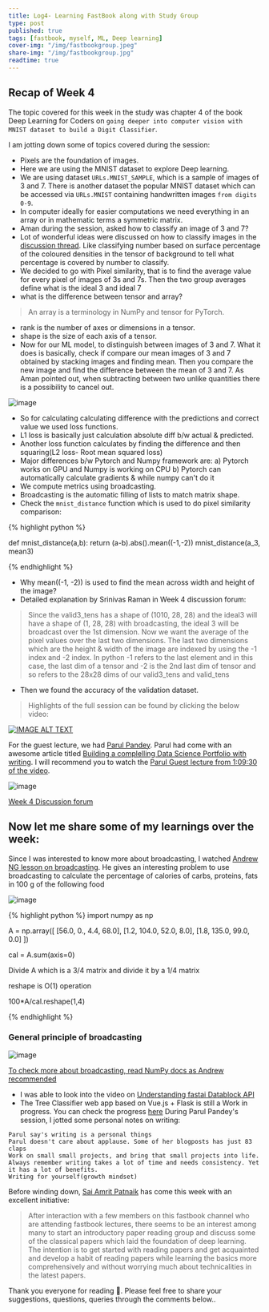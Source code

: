 ```yaml
---
title: Log4- Learning FastBook along with Study Group
type: post
published: true
tags: [fastbook, myself, ML, Deep learning]
cover-img: "/img/fastbookgroup.jpeg"
share-img: "/img/fastbookgroup.jpg"
readtime: true
---
```


## Recap of Week 4

The topic covered for this week in the study was chapter 4 of the book Deep Learning for Coders on `going deeper into computer vision with
MNIST dataset to build a Digit Classifier`.

I am jotting down some of topics covered during the session:

- Pixels are the foundation of images.
- Here we are using the MNIST dataset to explore Deep learning.
- We are using dataset `URLs.MNIST_SAMPLE`, which is a sample of images of 3 and 7. There is another dataset
the popular MNIST dataset which can be accessed via `URLs.MNIST` containing handwritten images `from digits 0-9`.
- In computer ideally for easier computations we need everything in an array or in mathematic terms a symmetric matrix.
- Aman during the session, asked how to classify an image of 3 and 7?
- Lot of wonderful ideas were discussed on how to classify images in the [discussion thread](https://wandb.me/fastbook-4).
Like classifying number based on surface percentage of the coloured densities in the tensor of background to tell what percentage is
covered by number to classify.
-  We decided to go with Pixel similarity, that is to find the average value for every pixel of images of 3s and 7s. Then the two group averages define what is the ideal 3 and ideal 7
- what is the difference between tensor and array?
> An array is a terminology in NumPy and tensor for PyTorch.
- rank is the number of axes or dimensions in a tensor.
- shape is the size of each axis of a tensor.
- Now for our ML model, to distinguish between images of 3 and 7. What it does is basically, check if compare our mean images of 3 and 7 obtained by stacking images and finding mean. Then you compare the new image and find the difference between the mean of 3 and 7. As Aman pointed out, when subtracting between two unlike quantities there is a possibility to cancel out.

![image](https://user-images.githubusercontent.com/24592806/124618845-c4e88c00-de95-11eb-9ad5-932368a11078.png)

- So for calculating calculating difference with the predictions and correct value we used loss functions.
- L1 loss is basically just calculation absolute diff b/w actual & predicted.
- Another loss function calculates by finding the difference and then squaring(L2 loss- Root mean squared loss)
- Major differences b/w Pytorch and Numpy framework are:
a) Pytorch works on GPU and Numpy is working on CPU
b) Pytorch can automatically calculate gradients & while numpy can't do it
- We compute metrics using broadcasting.
- Broadcasting is the automatic filling of lists to match matrix shape.
- Check the `mnist_distance` function which is used to do pixel similarity comparison:

{% highlight python %}

def mnist_distance(a,b):
  return (a-b).abs().mean((-1,-2))
mnist_distance(a_3, mean3)

{% endhighlight %}
- Why mean((-1, -2)) is used to find the mean across width and height of the image?
- Detailed explanation by Srinivas Raman in Week 4 discussion forum:

> Since the valid3_tens has a shape of (1010, 28, 28) and the ideal3 will have a shape of (1, 28, 28) with broadcasting, the ideal 3 will be broadcast over the 1st dimension. Now we want the average of the pixel values over the last two dimensions. The last two dimensions which are the height & width of the image are indexed by using the -1 index and -2 index. In python -1 refers to the last element and in this case, the last dim of a tensor and -2 is the 2nd last dim of tensor and so refers to the 28x28 dims of our valid3_tens and valid_tens

- Then we found the accuracy of the validation dataset.

> Highlights of the full session can be found by clicking the below video:

[![IMAGE ALT TEXT](http://img.youtube.com/vi/jK0yp2mPRic/0.jpg)](http://www.youtube.com/watch?v=jK0yp2mPRic "Video Title")

For the guest lecture, we had [Parul Pandey](https://parulpandey.com/). Parul had come with an awesome article titled [Building a complelling Data Science
Portfolio with writing](https://wandb.ai/parul_pandey/discussions/Building-a-compelling-Data-Science-Portfolio-with-writing--Vmlldzo4MTA4OTE?galleryTag=forum).
I will recommend you to watch the [Parul Guest lecture from 1:09:30 of the video](https://youtu.be/jK0yp2mPRic?t=4192).

![image](https://user-images.githubusercontent.com/24592806/124691774-0743b480-defa-11eb-8364-1754b4226de9.png)

[Week 4 Discussion forum](https://wandb.me/fastbook-4)

## Now let me share some of my learnings over the week:

Since I was interested to know more about broadcasting, I watched [Andrew NG lesson on broadcasting](https://youtu.be/tKcLaGdvabM). 
He gives an interesting problem to use broadcasting to calculate the percentage of calories
of carbs, proteins, fats in 100 g of the following food

![image](https://user-images.githubusercontent.com/24592806/124651060-1a359500-deb8-11eb-9245-2475dea2bbc7.png)

{% highlight python %}
import numpy as np

A = np.array([
[56.0, 0., 4.4, 68.0],
[1.2, 104.0, 52.0, 8.0],
[1.8, 135.0, 99.0, 0.0]
])

cal = A.sum(axis=0)

Divide A which is a 3/4 matrix and divide it by a 1/4 matrix

reshape is O(1) operation

100*A/cal.reshape(1,4)

{% endhighlight %}

### General principle of broadcasting

![image](https://user-images.githubusercontent.com/24592806/124652523-d93e8000-deb9-11eb-9dbd-47daa4ba1025.png)

[To check more about broadcasting, read NumPy docs as Andrew recommended](https://numpy.org/doc/stable/user/basics.broadcasting.html)

- I was able to look into the video on [Understanding fastai Datablock API](https://www.youtube.com/watch?v=NzWadB_fcTE)
- The Tree Classifier web app based on Vue.js + Flask is still a Work in progress. You can check the progress [here](https://github.com/kurianbenoy/Tree-Classifier)
During Parul Pandey's session, I jotted some personal notes on writing:

```
Parul say's writing is a personal things
Parul doesn't care about applause. Some of her blogposts has just 83 claps
Work on small small projects, and bring that small projects into life.
Always remember writing takes a lot of time and needs consistency. Yet it has a lot of benefits.
Writing for yourself(growth mindset)
```

Before winding down, [Sai Amrit Patnaik](https://in.linkedin.com/in/sai-amrit-patnaik) has come this week with an excellent initiative:

>After interaction with a few members on this fastbook channel who are attending fastbook lectures, there seems to be an interest among many to start an introductory paper reading group and discuss some of the classical papers which laid the foundation of deep learning. The intention is to get started with reading papers and get acquainted and develop a habit of reading papers while learning the basics more comprehensively and without worrying much about technicalities in the latest papers.


Thank you everyone for reading 🙏. Please feel free to share your suggestions, questions, queries through the comments below..


